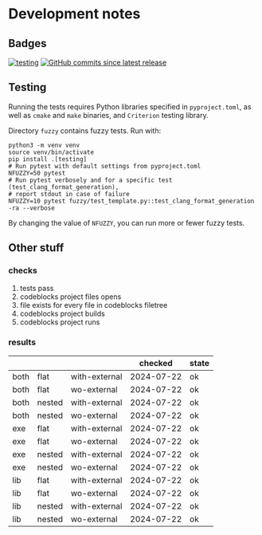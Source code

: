 # Development notes

## Badges

[![testing](https://github.com/jspaaks/copier-template-for-c-projects/actions/workflows/testing.yml/badge.svg)](https://github.com/jspaaks/copier-template-for-c-projects/actions/workflows/testing.yml)
[![GitHub commits since latest release](https://img.shields.io/github/commits-since/jspaaks/copier-template-for-c-projects/0.1.0)](https://github.com/jspaaks/copier-template-for-c-projects/compare/0.1.0...HEAD)

## Testing

Running the tests requires Python libraries specified in `pyproject.toml`,
as well as `cmake` and `make` binaries, and `Criterion` testing library.

Directory `fuzzy` contains fuzzy tests. Run with:

```shell
python3 -m venv venv
source venv/bin/activate
pip install .[testing]
# Run pytest with default settings from pyproject.toml
NFUZZY=50 pytest
# Run pytest verbosely and for a specific test (test_clang_format_generation),
# report stdout in case of failure
NFUZZY=10 pytest fuzzy/test_template.py::test_clang_format_generation -ra --verbose
```

By changing the value of `NFUZZY`, you can run more or fewer fuzzy tests.

## Other stuff

### checks

1. tests pass
2. codeblocks project files opens
3. file exists for every file in codeblocks filetree
4. codeblocks project builds
5. codeblocks project runs

### results 

|      |        |               | checked    | state   |
| ---  | ---    | ---           | ---        | ---     |
| both | flat   | with-external | 2024-07-22 | ok      |
| both | flat   | wo-external   | 2024-07-22 | ok      |
| both | nested | with-external | 2024-07-22 | ok      |
| both | nested | wo-external   | 2024-07-22 | ok      |
| exe  | flat   | with-external | 2024-07-22 | ok      |
| exe  | flat   | wo-external   | 2024-07-22 | ok      |
| exe  | nested | with-external | 2024-07-22 | ok      |
| exe  | nested | wo-external   | 2024-07-22 | ok      |
| lib  | flat   | with-external | 2024-07-22 | ok      |
| lib  | flat   | wo-external   | 2024-07-22 | ok      |
| lib  | nested | with-external | 2024-07-22 | ok      |
| lib  | nested | wo-external   | 2024-07-22 | ok      |
